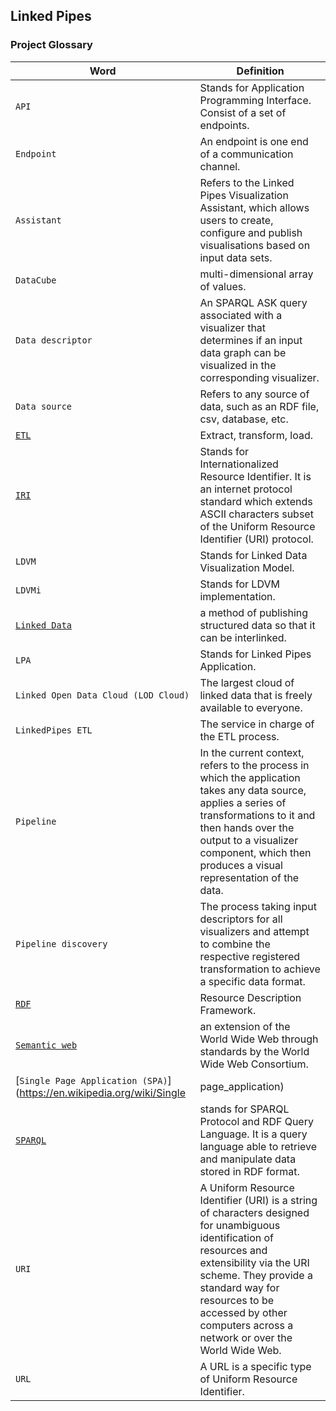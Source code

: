## Linked Pipes

### Project Glossary

| Word| Definition|
|--- | --- |
|`API`| Stands for Application Programming Interface. Consist of a set of endpoints.|
|`Endpoint`| An endpoint is one end of a communication channel.|
|`Assistant`| Refers to the Linked Pipes Visualization Assistant, which allows users to create, configure and publish visualisations based on input data sets.
|`DataCube`| multi-dimensional array of values.|
|`Data descriptor`| An SPARQL ASK query associated with a visualizer that determines if an input data graph can be visualized in the corresponding visualizer.|
|`Data source`| Refers to any source of data, such as an RDF file, csv, database, etc.|
|[`ETL`](https://en.wikipedia.org/wiki/Extract,_transform,_load) | Extract, transform, load.|
|[`IRI`](https://en.wikipedia.org/wiki/Internationalized_Resource_Identifier)| Stands for Internationalized Resource Identifier. It is an internet protocol standard which extends ASCII characters subset of the Uniform Resource Identifier (URI) protocol.|
|`LDVM`| Stands for Linked Data Visualization Model.|
|`LDVMi`| Stands for LDVM implementation.|
|[`Linked Data`](https://en.wikipedia.org/wiki/Linked_data) | a method of publishing structured data so that it can be interlinked.|
| `LPA` | Stands for Linked Pipes Application.|
|`Linked Open Data Cloud (LOD Cloud)`| The largest cloud of linked data that is freely available to everyone.|
|`LinkedPipes ETL`| The service in charge of the ETL process.|
|`Pipeline` |  In the current context, refers to the process in which the application takes any data source, applies a series of transformations to it and then hands over the output to a visualizer component, which then produces a visual representation of the data.|
|`Pipeline discovery` | The process taking input descriptors for all visualizers and attempt to combine the respective registered transformation to achieve a specific data format.|
|[`RDF`](https://en.wikipedia.org/wiki/Resource_Description_Framework) | Resource Description Framework.|
|[`Semantic web`](https://en.wikipedia.org/wiki/Semantic_Web) | an extension of the World Wide Web through standards by the World Wide Web Consortium.|
|[`Single Page Application (SPA)`](https://en.wikipedia.org/wiki/Single|page_application) | A web application or web site that interacts with the user by dynamically rewriting the current page rather than loading entire new pages from a server.|
|[`SPARQL`](https://en.wikipedia.org/wiki/SPARQL) | stands for SPARQL Protocol and RDF Query Language. It is a query language able to retrieve and manipulate data stored in RDF format.|
|`URI`| A Uniform Resource Identifier (URI) is a string of characters designed for unambiguous identification of resources and extensibility via the URI scheme. They provide a standard way for resources to be accessed by other computers across a network or over the World Wide Web.|
|`URL`| A URL is a specific type of Uniform Resource Identifier.|



